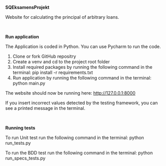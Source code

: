 **SQEksamensProjekt**

Website for calculating the principal of arbitrary loans.

<br>

**Run application**

The Application is coded in Python. You can use Pycharm to run the code.

1) Clone or fork GitHub repositry
2) Create a venv and cd to the project root folder
3) Install required packages by running the following command in the terminal: pip install -r requirements.txt
4) Run application by running the following command in the terminal: python main.py

The website should now be running here: http://127.0.0.1:8000 

If you insert incorrect values detected by the testing framework, you can see a printed message in the terminal.

<br>

**Running tests**

To run Unit test run the following command in the terminal: python run_tests.py

To run the BDD test run the following command in the terminal: python run_specs_tests.py
